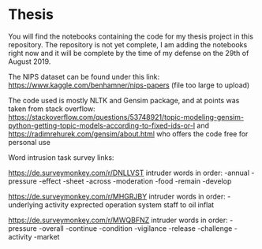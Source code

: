 # Thesis
You will find the notebooks containing the code for my thesis project in this repository.
The repository is not yet complete, I am adding the notebooks right now and it will be complete by the time of my defense on the 29th of August 2019.

The NIPS dataset can be found under this link: https://www.kaggle.com/benhamner/nips-papers (file too large to upload)

The code used is mostly NLTK and Gensim package, and at points was taken from stack overflow: https://stackoverflow.com/questions/53748921/topic-modeling-gensim-python-getting-topic-models-according-to-fixed-ids-or-l
and
https://radimrehurek.com/gensim/about.html who offers the code free for personal use

Word intrusion task survey links:

https://de.surveymonkey.com/r/DNLLVST
intruder words in order:
-annual
-pressure
-effect
-sheet
-across
-moderation
-food
-remain
-develop

https://de.surveymonkey.com/r/MHGRJBY
intruder words in order:
-underlying
activity
exprected
operation
system
staff
to
oil
inflat

https://de.surveymonkey.com/r/MWQBFNZ
intruder words in order:
-pressure
-overall
-continue
-condition
-vigilance
-release
-challenge
-activity
-market
